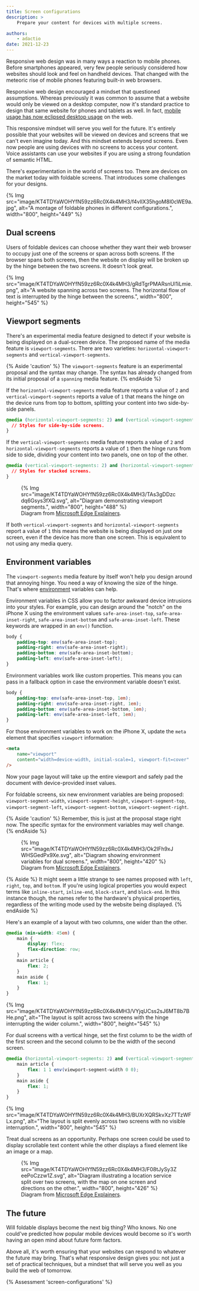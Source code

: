 ```yaml
---
title: Screen configurations
description: >
    Prepare your content for devices with multiple screens.

authors:
    - adactio
date: 2021-12-23
---
```


Responsive web design was in many ways a reaction to mobile phones. Before smartphones appeared, very few people seriously considered how websites should look and feel on handheld devices. That changed with the meteoric rise of mobile phones featuring built-in web browsers.

Responsive web design encouraged a mindset that questioned assumptions. Whereas previously it was common to assume that a website would only be viewed on a desktop computer, now it's standard practice to design that same website for phones and tablets as well. In fact, [mobile usage has now eclipsed desktop usage](https://www.statista.com/statistics/277125/share-of-website-traffic-coming-from-mobile-devices/) on the web.

This responsive mindset will serve you well for the future. It's entirely possible that your websites will be viewed on devices and screens that we can't even imagine today. And this mindset extends beyond screens. Even now people are using devices with no screens to access your content. Voice assistants can use your websites if you are using a strong foundation of semantic HTML.

There's experimentation in the world of screens too. There are devices on the market today with foldable screens. That introduces some challenges for your designs.

{% Img src="image/KT4TDYaWOHYfN59zz6Rc0X4k4MH3/f4vIlX35hgoM8l0cWE9a.jpg", alt="A montage of foldable phones in different configurations.", width="800", height="449" %}

## Dual screens

Users of foldable devices can choose whether they want their web browser to occupy just one of the screens or span across both screens. If the browser spans both screens, then the website on display will be broken up by the hinge between the two screens. It doesn't look great.

{% Img src="image/KT4TDYaWOHYfN59zz6Rc0X4k4MH3/gRdTgrPMARsnUl1iLmie.png", alt="A website spanning across two screens. The horizontal flow of text is interrupted by the hinge between the screens.", width="800", height="545" %}

## Viewport segments

There's an experimental media feature designed to detect if your website is being displayed on a dual-screen device. The proposed name of the media feature is `viewport-segments`. There are two varieties: `horizontal-viewport-segments` and `vertical-viewport-segments`.

{% Aside 'caution' %} The `viewport-segments` feature is an experimental proposal and the syntax may change. The syntax has already changed from its initial proposal of a `spanning` media feature. {% endAside %}

If the `horizontal-viewport-segments` media feature reports a value of `2` and `vertical-viewport-segments` reports a value of `1` that means the hinge on the device runs from top to bottom, splitting your content into two side-by-side panels.

```css
@media (horizontal-viewport-segments: 2) and (vertical-viewport-segments: 1) {
  // Styles for side-by-side screens.
}
```

If the `vertical-viewport-segments` media feature reports a value of `2` and `horizontal-viewport-segments` reports a value of `1` then the hinge runs from side to side, dividing your content into two panels, one on top of the other.

```css
@media (vertical-viewport-segments: 2) and (horizontal-viewport-segments: 1) {
  // Styles for stacked screens.
}
```

<figure>
{% Img src="image/KT4TDYaWOHYfN59zz6Rc0X4k4MH3/TAs3gDDzcdq6Gsys3fXQ.svg", alt="Diagram demonstrating viewport segments.", width="800", height="488" %}
<figcaption>
   Diagram from <a href="https://github.com/MicrosoftEdge/MSEdgeExplainers/blob/main/Foldables/explainer.md">Microsoft Edge Explainers</a>.
 </figcaption>
</figure>

If both `vertical-viewport-segments` and `horizontal-viewport-segments` report a value of `1` this means the website is being displayed on just one screen, even if the device has more than one screen. This is equivalent to not using any media query.

## Environment variables

The `viewport-segments` media feature by itself won't help you design around that annoying hinge. You need a way of knowing the size of the hinge. That's where [environment](<https://developer.mozilla.org/docs/Web/CSS/env()>) variables can help.

Environment variables in CSS allow you to factor awkward device intrusions into your styles. For example, you can design around the "notch" on the iPhone X using the environment values `safe-area-inset-top`, `safe-area-inset-right`, `safe-area-inset-bottom` and `safe-area-inset-left`. These keywords are wrapped in an `env()` function.

```css
body {
    padding-top: env(safe-area-inset-top);
    padding-right: env(safe-area-inset-right);
    padding-bottom: env(safe-area-inset-bottom);
    padding-left: env(safe-area-inset-left);
}
```

Environment variables work like custom properties. This means you can pass in a fallback option in case the environment variable doesn't exist.

```css
body {
    padding-top: env(safe-area-inset-top, 1em);
    padding-right: env(safe-area-inset-right, 1em);
    padding-bottom: env(safe-area-inset-bottom, 1em);
    padding-left: env(safe-area-inset-left, 1em);
}
```

For those environment variables to work on the iPhone X, update the `meta` element that specifies `viewport` information:

```html
<meta
    name="viewport"
    content="width=device-width, initial-scale=1, viewport-fit=cover"
/>
```

Now your page layout will take up the entire viewport and safely pad the document with device-provided inset values.

For foldable screens, six new environment variables are being proposed: `viewport-segment-width`, `viewport-segment-height`, `viewport-segment-top`, `viewport-segment-left`, `viewport-segment-bottom`, `viewport-segment-right`.

{% Aside 'caution' %} Remember, this is just at the proposal stage right now. The specific syntax for the environment variables may well change. {% endAside %}

<figure>
{% Img src="image/KT4TDYaWOHYfN59zz6Rc0X4k4MH3/Ok2IFh9xJWHSGedPx9Xe.svg", alt="Diagram showing environment variables for dual screens.", width="800", height="420" %}
<figcaption>
   Diagram from <a href="https://github.com/MicrosoftEdge/MSEdgeExplainers/blob/main/Foldables/explainer.md">Microsoft Edge Explainers</a>.
 </figcaption>
</figure>

{% Aside %} It might seem a little strange to see names proposed with `left`, `right`, `top`, and `bottom`. If you're using logical properties you would expect terms like `inline-start`, `inline-end`, `block-start`, and `block-end`. In this instance though, the names refer to the hardware's physical properties, regardless of the writing mode used by the website being displayed. {% endAside %}

Here's an example of a layout with two columns, one wider than the other.

```css
@media (min-width: 45em) {
    main {
        display: flex;
        flex-direction: row;
    }
    main article {
        flex: 2;
    }
    main aside {
        flex: 1;
    }
}
```

{% Img src="image/KT4TDYaWOHYfN59zz6Rc0X4k4MH3/VYjqUCss2sJ6MT8b7BHe.png", alt="The layout is split across two screens with the hinge interrupting the wider column.", width="800", height="545" %}

For dual screens with a vertical hinge, set the first column to be the width of the first screen and the second column to be the width of the second screen.

```css
@media (horizontal-viewport-segments: 2) and (vertical-viewport-segments: 1) {
    main article {
        flex: 1 1 env(viewport-segment-width 0 0);
    }
    main aside {
        flex: 1;
    }
}
```

{% Img src="image/KT4TDYaWOHYfN59zz6Rc0X4k4MH3/BUXrXQRSkvXz7TTzWFLx.png", alt="The layout is split evenly across two screens with no visible interruption.", width="800", height="545" %}

Treat dual screens as an opportunity. Perhaps one screen could be used to display scrollable text content while the other displays a fixed element like an image or a map.

<figure>
{% Img src="image/KT4TDYaWOHYfN59zz6Rc0X4k4MH3/F08tJySy3ZeePoCzzw1Z.svg", alt="Diagram illustrating a location service split over two screens, with the map on one screen and directions on the other.", width="800", height="426" %}
<figcaption>
   Diagram from <a href="https://github.com/MicrosoftEdge/MSEdgeExplainers/blob/main/Foldables/explainer.md">Microsoft Edge Explainers</a>.
 </figcaption>
</figure>

## The future

Will foldable displays become the next big thing? Who knows. No one could've predicted how popular mobile devices would become so it's worth having an open mind about future form factors.

Above all, it's worth ensuring that your websites can respond to whatever the future may bring. That's what responsive design gives you: not just a set of practical techniques, but a mindset that will serve you well as you build the web of tomorrow.

{% Assessment 'screen-configurations' %}
